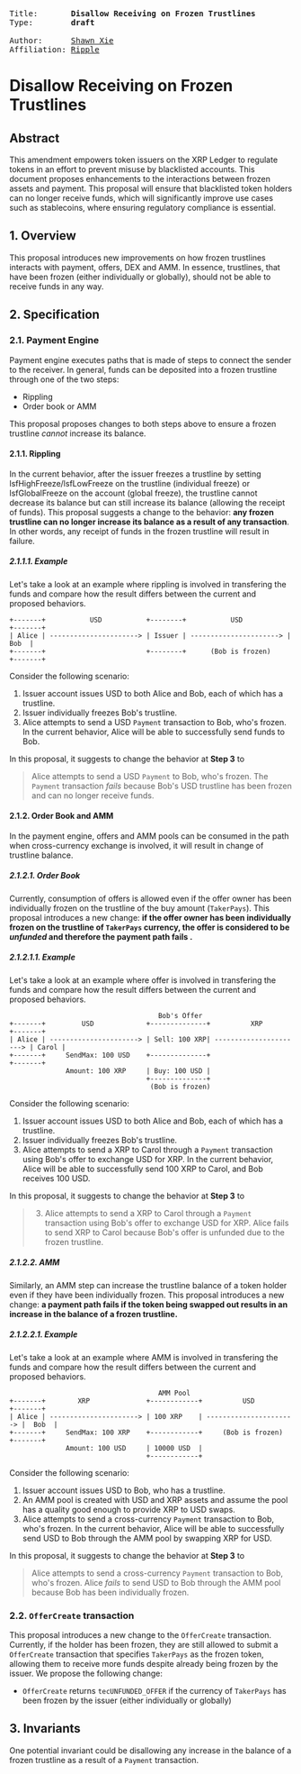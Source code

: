 <pre>
Title:       <b>Disallow Receiving on Frozen Trustlines</b>
Type:        <b>draft</b>

Author:      <a href="mailto:shawnxie@ripple.com">Shawn Xie</a>
Affiliation: <a href="https://ripple.com">Ripple</a>
</pre>

#  Disallow Receiving on Frozen Trustlines

## Abstract

This amendment empowers token issuers on the XRP Ledger to regulate tokens in an effort to prevent misuse by blacklisted accounts. This document proposes enhancements to the interactions between frozen assets and payment. This proposal will ensure that blacklisted token holders can no longer receive funds, which will significantly improve use cases such as stablecoins, where ensuring regulatory compliance is essential.

## 1. Overview
This proposal introduces new improvements on how frozen trustlines interacts with payment, offers, DEX and AMM. In essence, trustlines, that have been frozen (either individually or globally), should not be able to receive funds in any way.


## 2. Specification
### 2.1. Payment Engine
Payment engine executes paths that is made of steps to connect the sender to the receiver. In general, funds can be deposited into a frozen trustline through one of the two steps:
* Rippling
* Order book or AMM

This proposal proposes changes to both steps above to ensure a frozen trustline _cannot_ increase its balance.

#### 2.1.1. Rippling
In the current behavior, after the issuer freezes a trustline by setting lsfHighFreeze/lsfLowFreeze on the trustline (individual freeze) or lsfGlobalFreeze on the account (global freeze), the trustline cannot decrease its balance but can still increase its balance (allowing the receipt of funds). This proposal suggests a change to the behavior: __any frozen trustline can no longer increase its balance as a result of any transaction__. In other words, any receipt of funds in the frozen trustline will result in failure.

##### 2.1.1.1. Example
Let's take a look at an example where rippling is involved in transfering the funds and compare how the result differs between the current and proposed behaviors.

```
+-------+           USD           +--------+           USD           +-------+
| Alice | ----------------------> | Issuer | ----------------------> |  Bob  |
+-------+                         +--------+      (Bob is frozen)    +-------+
```

Consider the following scenario:

1. Issuer account issues USD to both Alice and Bob, each of which has a trustline.
2. Issuer individually freezes Bob's trustline.
3. Alice attempts to send a USD `Payment` transaction to Bob, who's frozen. In the current behavior, Alice will be able to successfully send funds to Bob.

In this proposal, it suggests to change the behavior at __Step 3__ to 

> Alice attempts to send a USD `Payment` to Bob, who's frozen. The `Payment` transaction _fails_ because Bob's USD trustline has been frozen and can no longer receive funds.


#### 2.1.2. Order Book and AMM
In the payment engine, offers and AMM pools can be consumed in the path when cross-currency exchange is involved, it will result in change of trustline balance. 
##### 2.1.2.1. Order Book
Currently, consumption of offers is allowed even if the offer owner has been individually frozen on the trustline of the buy amount (`TakerPays`). This proposal introduces a new change: __if the offer owner has been individually frozen on the trustline of `TakerPays` currency, the offer is considered to be _unfunded_ and therefore the payment path fails .__
##### 2.1.2.1.1. Example
Let's take a look at an example where offer is involved in transfering the funds and compare how the result differs between the current and proposed behaviors.


```
                                     Bob's Offer
+-------+         USD             +--------------+          XRP            +-------+
| Alice | ----------------------> | Sell: 100 XRP| ----------------------> | Carol |
+-------+     SendMax: 100 USD    +--------------+                         +-------+
              Amount: 100 XRP     | Buy: 100 USD |       
                                  +--------------+
                                   (Bob is frozen)                             
```

Consider the following scenario:

1. Issuer account issues USD to both Alice and Bob, each of which has a trustline.
2. Issuer individually freezes Bob's trustline.
3. Alice attempts to send a XRP to Carol through a `Payment` transaction using Bob's offer to exchange USD for XRP. In the current behavior, Alice will be able to successfully send 100 XRP to Carol, and Bob receives 100 USD.

In this proposal, it suggests to change the behavior at __Step 3__ to 

> 3. Alice attempts to send a XRP to Carol through a `Payment` transaction using Bob's offer to exchange USD for XRP. Alice fails to send XRP to Carol because Bob's offer is unfunded due to the frozen trustline.

##### 2.1.2.2. AMM
Similarly, an AMM step can increase the trustline balance of a token holder even if they have been individually frozen. This proposal introduces a new change: __a payment path fails if the token being swapped out results in an increase in the balance of a frozen trustline.__

##### 2.1.2.2.1. Example
Let's take a look at an example where AMM is involved in transfering the funds and compare how the result differs between the current and proposed behaviors.

```
                                     AMM Pool
+-------+        XRP              +------------+          USD            +-------+
| Alice | ----------------------> | 100 XRP    | ----------------------> |  Bob  |
+-------+     SendMax: 100 XRP    +------------+     (Bob is frozen)     +-------+
              Amount: 100 USD     | 10000 USD  |       
                                  +------------+                                                      
```

Consider the following scenario:

1. Issuer account issues USD to Bob, who has a trustline.
2. An AMM pool is created with USD and XRP assets and assume the pool has a quality good enough to provide XRP to USD swaps.
3. Alice attempts to send a cross-currency `Payment` transaction to Bob, who's frozen. In the current behavior, Alice will be able to successfully send USD to Bob through the AMM pool by swapping XRP for USD.

In this proposal, it suggests to change the behavior at __Step 3__ to 

> Alice attempts to send a cross-currency `Payment` transaction to Bob, who's frozen. Alice _fails_ to send USD to Bob through the AMM pool because Bob has been individually frozen.

### 2.2. `OfferCreate` transaction
This proposal introduces a new change to the `OfferCreate` transaction. Currently, if the holder has been frozen, they are still allowed to submit a `OfferCreate` transaction that specifies `TakerPays` as the frozen token, allowing them to receive more funds despite already being frozen by the issuer. We propose the following change:
* `OfferCreate` returns `tecUNFUNDED_OFFER` if the currency of `TakerPays` has been frozen by the issuer (either individually or globally)

## 3. Invariants
One potential invariant could be disallowing any increase in the balance of a frozen trustline as a result of a `Payment` transaction.






